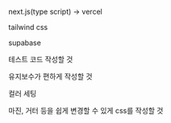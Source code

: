 next.js(type script) → vercel

tailwind css

supabase

테스트 코드 작성할 것

유지보수가 편하게 작성할 것

컬러 세팅 

마진, 거터 등을 쉽게 변경할 수 있게 css를 작성할 것